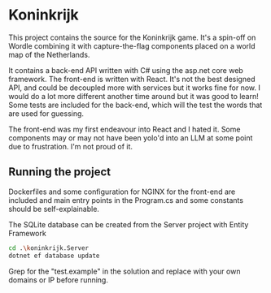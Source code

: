 ﻿# Koninkrijk
This project contains the source for the Koninkrijk game. It's a spin-off on Wordle combining it with capture-the-flag components placed on a world map of the Netherlands. 

It contains a back-end API written with C# using the asp.net core web framework. The front-end is written with React. 
It's not the best designed API, and could be decoupled more with services but it works fine for now. I would do a lot more different another time around but it was good to learn! 
Some tests are included for the back-end, which will the test the words that are used for guessing. 

The front-end was my first endeavour into React and I hated it. Some components may or may not have been yolo'd into an LLM at some point due to frustration. I'm not proud of it.  

## Running the project
Dockerfiles and some configuration for NGINX for the front-end are included and main entry points in the Program.cs and some constants should be self-explainable. 

The SQLite database can be created from the Server project with Entity Framework
```bash
cd .\koninkrijk.Server
dotnet ef database update
````

Grep for the "test.example" in the solution and replace with your own domains or IP before running. 



